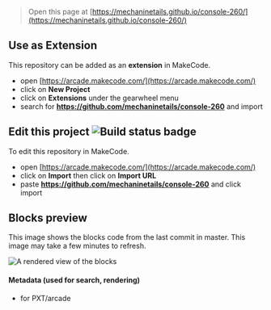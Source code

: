  


> Open this page at [https://mechaninetails.github.io/console-260/](https://mechaninetails.github.io/console-260/)

## Use as Extension

This repository can be added as an **extension** in MakeCode.

* open [https://arcade.makecode.com/](https://arcade.makecode.com/)
* click on **New Project**
* click on **Extensions** under the gearwheel menu
* search for **https://github.com/mechaninetails/console-260** and import

## Edit this project ![Build status badge](https://github.com/mechaninetails/console-260/workflows/MakeCode/badge.svg)

To edit this repository in MakeCode.

* open [https://arcade.makecode.com/](https://arcade.makecode.com/)
* click on **Import** then click on **Import URL**
* paste **https://github.com/mechaninetails/console-260** and click import

## Blocks preview

This image shows the blocks code from the last commit in master.
This image may take a few minutes to refresh.

![A rendered view of the blocks](https://github.com/mechaninetails/console-260/raw/master/.github/makecode/blocks.png)

#### Metadata (used for search, rendering)

* for PXT/arcade
<script src="https://makecode.com/gh-pages-embed.js"></script><script>makeCodeRender("{{ site.makecode.home_url }}", "{{ site.github.owner_name }}/{{ site.github.repository_name }}");</script>
